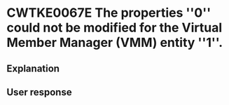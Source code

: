 # CWTKE0067E The properties ''0'' could not be modified for the Virtual Member Manager (VMM) entity ''1''.

## Explanation

## User response